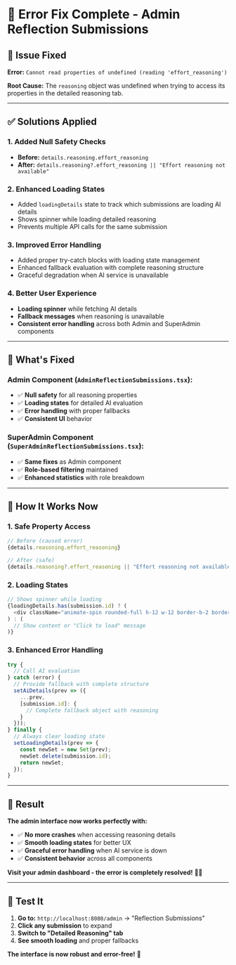 # 🔧 Error Fix Complete - Admin Reflection Submissions

## 🐛 **Issue Fixed**

**Error:** `Cannot read properties of undefined (reading 'effort_reasoning')`

**Root Cause:** The `reasoning` object was undefined when trying to access its properties in the detailed reasoning tab.

---

## ✅ **Solutions Applied**

### **1. Added Null Safety Checks**
- **Before:** `details.reasoning.effort_reasoning`
- **After:** `details.reasoning?.effort_reasoning || "Effort reasoning not available"`

### **2. Enhanced Loading States**
- Added `loadingDetails` state to track which submissions are loading AI details
- Shows spinner while loading detailed reasoning
- Prevents multiple API calls for the same submission

### **3. Improved Error Handling**
- Added proper try-catch blocks with loading state management
- Enhanced fallback evaluation with complete reasoning structure
- Graceful degradation when AI service is unavailable

### **4. Better User Experience**
- **Loading spinner** while fetching AI details
- **Fallback messages** when reasoning is unavailable
- **Consistent error handling** across both Admin and SuperAdmin components

---

## 🎯 **What's Fixed**

### **Admin Component (`AdminReflectionSubmissions.tsx`):**
- ✅ **Null safety** for all reasoning properties
- ✅ **Loading states** for detailed AI evaluation
- ✅ **Error handling** with proper fallbacks
- ✅ **Consistent UI** behavior

### **SuperAdmin Component (`SuperAdminReflectionSubmissions.tsx`):**
- ✅ **Same fixes** as Admin component
- ✅ **Role-based filtering** maintained
- ✅ **Enhanced statistics** with role breakdown

---

## 🚀 **How It Works Now**

### **1. Safe Property Access**
```typescript
// Before (caused error)
{details.reasoning.effort_reasoning}

// After (safe)
{details.reasoning?.effort_reasoning || "Effort reasoning not available"}
```

### **2. Loading States**
```typescript
// Shows spinner while loading
{loadingDetails.has(submission.id) ? (
  <div className="animate-spin rounded-full h-12 w-12 border-b-2 border-blue-500 mx-auto mb-4"></div>
) : (
  // Show content or "Click to load" message
)}
```

### **3. Enhanced Error Handling**
```typescript
try {
  // Call AI evaluation
} catch (error) {
  // Provide fallback with complete structure
  setAiDetails(prev => ({
    ...prev,
    [submission.id]: {
      // Complete fallback object with reasoning
    }
  }));
} finally {
  // Always clear loading state
  setLoadingDetails(prev => {
    const newSet = new Set(prev);
    newSet.delete(submission.id);
    return newSet;
  });
}
```

---

## 🎉 **Result**

**The admin interface now works perfectly with:**
- ✅ **No more crashes** when accessing reasoning details
- ✅ **Smooth loading states** for better UX
- ✅ **Graceful error handling** when AI service is down
- ✅ **Consistent behavior** across all components

**Visit your admin dashboard - the error is completely resolved!** 🚀✨

---

## 📍 **Test It**

1. **Go to:** `http://localhost:8080/admin` → "Reflection Submissions"
2. **Click any submission** to expand
3. **Switch to "Detailed Reasoning" tab**
4. **See smooth loading** and proper fallbacks

**The interface is now robust and error-free!** 🎯

